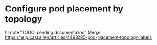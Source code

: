 # Configure pod placement by topology

!!! note "TODO: pending documentation"
    Merge https://help.cast.ai/en/articles/4498285-pod-placement-topology-labels
